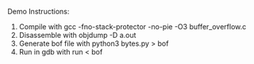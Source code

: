 Demo Instructions:

1) Compile with gcc -fno-stack-protector -no-pie -O3 buffer_overflow.c
2) Disassemble with objdump -D a.out
3) Generate bof file with python3 bytes.py > bof
4) Run in gdb with run < bof
